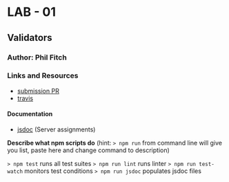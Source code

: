 # LAB - 01

## Validators

### Author: Phil Fitch

### Links and Resources
* [submission PR](https://github.com/philfitch-401-advanced-javascript/lab-01/pull/1)
* [travis](https://travis-ci.com/philfitch-401-advanced-javascript/lab-01)

#### Documentation
* [jsdoc](http://127.0.0.1:3000/docs/) (Server assignments)

**Describe what npm scripts do**
(hint: `> npm run` from command line will give you list, paste here and change
command to description)

`> npm test` runs all test suites
`> npm run lint` runs linter
`> npm run test-watch` monitors test conditions
`> npm run jsdoc` populates jsdoc files
  
